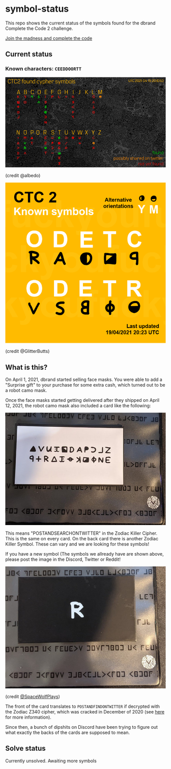 # symbol-status

This repo shows the current status of the symbols found for the dbrand Complete the Code 2 challenge.

[Join the madness and complete the code](https://discord.gg/dbrand)


## Current status
### Known characters: `CEEDDOORTT`

![Status](CTC2.png)

(credit @albedo)

![Known Only](Known.png)

(credit @GlitterButts)

## What is this?

On April 1, 2021, dbrand started selling face masks. You were able to add a "Surprise gift" to your purchase for some extra cash, which turned out to be a robot camo mask.

Once the face masks started getting delivered after they shipped on April 12, 2021, the robot camo mask also included a card like the following:

![Card Front](card_front.jpeg)

This means "POSTANDSEARCHONTWITTER" in the Zodiac Killer Cipher. This is the same on every card. 
On the back card there is another Zodiac Killer Symbol. These can vary and we are looking for these symbols!

If you have a new symbol (The symbols we allready have are shown above, please post the image in the Discord, Twitter or Reddit!

![Card Back](card_back.jpeg)

(credit [@SpaceWolfPlays](https://twitter.com/spacewolfplays))

The front of the card translates to `POSTANDFINDONTWITTER` if decrypted with the Zodiac Z340 cipher, which was cracked in December of 2020 (see [here](http://zodiackillersite.com/viewtopic.php?f=23&t=5079) for more information).

Since then, a bunch of dipshits on Discord have been trying to figure out what exactly the backs of the cards are supposed to mean.

## Solve status

Currently unsolved. Awaiting more symbols
